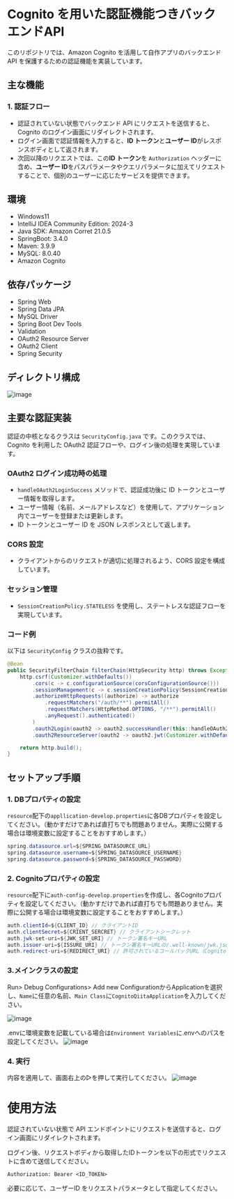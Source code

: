 # Cognito を用いた認証機能つきバックエンドAPI

このリポジトリでは、Amazon Cognito を活用して自作アプリのバックエンド API を保護するための認証機能を実装しています。

## 主な機能

### 1. 認証フロー
- 認証されていない状態でバックエンド API にリクエストを送信すると、Cognito のログイン画面にリダイレクトされます。
- ログイン画面で認証情報を入力すると、**ID トークン**と**ユーザー ID**がレスポンスボディとして返されます。
- 次回以降のリクエストでは、この**ID トークン**を `Authorization` ヘッダーに含め、**ユーザー ID**をパスパラメータやクエリパラメータに加えてリクエストすることで、個別のユーザーに応じたサービスを提供できます。


## 環境
- Windows11
- IntelliJ IDEA Community Edition: 2024-3
- Java SDK: Amazon Corret 21.0.5
- SpringBoot: 3.4.0
- Maven: 3.9.9
- MySQL: 8.0.40
- Amazon Cognito

## 依存パッケージ
- Spring Web
- Spring Data JPA
- MySQL Driver
- Spring Boot Dev Tools
- Validation
- OAuth2 Resource Server
- OAuth2 Client
- Spring Security

## ディレクトリ構成
![image](https://github.com/user-attachments/assets/7d115616-7631-49d5-9c4c-e39a66bc0140)



## 主要な認証実装

認証の中核となるクラスは `SecurityConfig.java` です。このクラスでは、Cognito を利用した OAuth2 認証フローや、ログイン後の処理を実現しています。

### OAuth2 ログイン成功時の処理

- `handleOAuth2LoginSuccess` メソッドで、認証成功後に ID トークンとユーザー情報を取得します。
- ユーザー情報（名前、メールアドレスなど）を使用して、アプリケーション内でユーザーを登録または更新します。
- ID トークンとユーザー ID を JSON レスポンスとして返します。

### CORS 設定

- クライアントからのリクエストが適切に処理されるよう、CORS 設定を構成しています。

### セッション管理

- `SessionCreationPolicy.STATELESS` を使用し、ステートレスな認証フローを実現しています。

### コード例

以下は `SecurityConfig` クラスの抜粋です。

```java
@Bean
public SecurityFilterChain filterChain(HttpSecurity http) throws Exception {
    http.csrf(Customizer.withDefaults())
        .cors(c -> c.configurationSource(corsConfigurationSource()))
        .sessionManagement(c -> c.sessionCreationPolicy(SessionCreationPolicy.STATELESS))
        .authorizeHttpRequests((authorize) -> authorize
            .requestMatchers("/auth/**").permitAll()
            .requestMatchers(HttpMethod.OPTIONS, "/**").permitAll()
            .anyRequest().authenticated()
        )
        .oauth2Login(oauth2 -> oauth2.successHandler(this::handleOAuth2LoginSuccess))
        .oauth2ResourceServer(oauth2 -> oauth2.jwt(Customizer.withDefaults()));

    return http.build();
}
```

## セットアップ手順

### 1. DBプロパティの設定
`resource`配下の`appllication-develop.properties`に各DBプロパティを設定してください。（動かすだけであれば直打ちでも問題ありません。実際に公開する場合は環境変数に設定することをおすすめします。）
```java
spring.datasource.url=${SPRING_DATASOURCE_URL}
spring.datasource.username=${SPRING_DATASOURCE_USERNAME}
spring.datasource.password=${SPRING_DATASOURCE_PASSWORD}
```

### 2. Cognitoプロパティの設定
`resource`配下に`auth-config-develop.properties`を作成し、各Cognitoプロパティを設定してください。（動かすだけであれば直打ちでも問題ありません。実際に公開する場合は環境変数に設定することをおすすめします。）
```java
auth.clientId=${CLIENT_ID} // クライアントID
auth.clientSecret=${CRIENT_SERCRET} // クライアントシークレット
auth.jwk-set-uri=${JWK_SET_URI} // トークン署名キーURL
auth.issuer-uri=${ISSURE_URI} // トークン署名キーURLの/.well-known/jwk.jsonを削除したもの
auth.redirect-uri=${REDIRECT_URI} // 許可されているコールバックURL（Cognitoで自分が設定したもの）
```
### 3.メインクラスの設定
Run> Debug Configurations> Add new ConfigurationからApplicationを選択し、`Name`に任意の名前、`Main Class`に`CognitoQiitaApplication`を入力してください。

![image](https://github.com/user-attachments/assets/5874ab57-3f1b-40db-a3ae-353d8ded58f0)

.envに環境変数を記載している場合は`Environment Variables`に.envへのパスを設定してください。
![image](https://github.com/user-attachments/assets/219e9fc7-68cf-4a2c-94cc-72cbbc3e6ac3)

### 4. 実行
内容を適用して、画面右上の▷を押して実行してください。
![image](https://github.com/user-attachments/assets/bd45f963-8cf5-4794-835a-2b962919f890)

# 使用方法
認証されていない状態で API エンドポイントにリクエストを送信すると、ログイン画面にリダイレクトされます。

ログイン後、リクエストボディから取得したIDトークンを以下の形式でリクエストに含めて送信してください。
```
Authorization: Bearer <ID_TOKEN>
```
必要に応じて、ユーザーID をリクエストパラメータとして指定してください。



